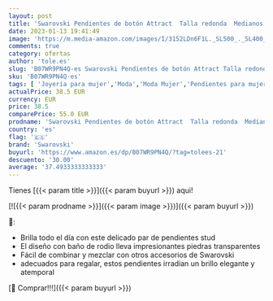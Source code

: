 ```yaml
---
layout: post
title: 'Swarovski Pendientes de botón Attract  Talla redonda  Medianos  Blancos  Baño de rodio'
date: 2023-01-13 19:41:49
image: 'https://m.media-amazon.com/images/I/3152LDn6F1L._SL500_._SL400_.jpg'
comments: true
category: ofertas
author: 'tole.es'
slug: 'B07WR9PN4Q-es Swarovski Pendientes de botón Attract Talla redonda...'
sku: 'B07WR9PN4Q-es'
tags: [ 'Joyería para mujer','Moda','Moda Mujer','Pendientes para mujer','swarovski','🇪🇸', ]
actualPrice: 38.5 EUR
currency: EUR
price: 38.5
comparePrice: 55.0 EUR
prodname: 'Swarovski Pendientes de botón Attract  Talla redonda  Medianos  Blancos  Baño de rodio'
country: 'es'
flag: '🇪🇸'
brand: 'Swarovski'
buyurl: 'https://www.amazon.es/dp/B07WR9PN4Q/?tag=tolees-21'
descuento: '30.00'
average: '37.4933333333333'
---
```


Tienes [{{< param title >}}]({{< param buyurl >}}) aqui!

[![{{< param prodname >}}]({{< param image >}})]({{< param buyurl >}})

🔎:

- Brilla todo el día con este delicado par de pendientes stud
- El diseño con baño de rodio lleva impresionantes piedras transparentes
- Fácil de combinar y mezclar con otros accesorios de Swarovski
- adecuados para regalar, estos pendientes irradian un brillo elegante y atemporal

[🛒 Comprar!!!]({{< param buyurl >}})
